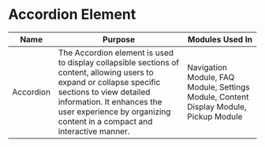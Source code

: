# Accordion Element

| Name       | Purpose                                                                 | Modules Used In                          |
|------------|-------------------------------------------------------------------------|------------------------------------------|
| Accordion  | The Accordion element is used to display collapsible sections of content, allowing users to expand or collapse specific sections to view detailed information. It enhances the user experience by organizing content in a compact and interactive manner. | Navigation Module, FAQ Module, Settings Module, Content Display Module, Pickup Module |

